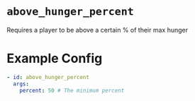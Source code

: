 # `above_hunger_percent`

Requires a player to be above a certain % of their max hunger

# Example Config
```yaml
- id: above_hunger_percent
  args:
    percent: 50 # The minimum percent
```
